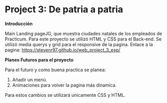 # Project 3: De patria a patria

**Introducción**

Main Landing pageJG, que muestra ciudades natales de los empleados de Practicum. Para este proyecto se utilizó HTML y CSS para el Back-end. Se utilizó media querys y grid para el responsive de la pagina.
Enlace a la pagina:  https://stevenr97.github.io/web_project_3_esp/

**Planes Futuros para el proyecto**

Para el futuro y como buena practica se planea:

1. Añadir un menú.
2. Animaciones para volver la pagina más dinamica.

Para estos cambios se utilizará unicamente CSS y HTML.
